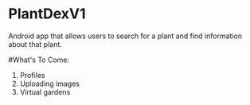 # PlantDexV1
Android app that allows users to search for a plant and find information about that plant.

#What's To Come:
1. Profiles
2. Uploading images
3. Virtual gardens
